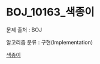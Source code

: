 # BOJ_10163_색종이
문제 출처 : BOJ

알고리즘 분류 : 구현(Implementation)

[색종이](https://www.acmicpc.net/problem/10163)